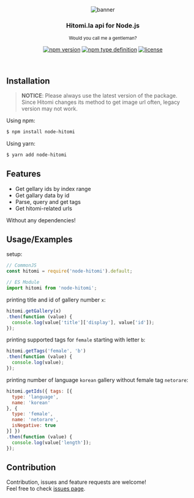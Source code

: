 <div align='center'>
  <img src='https://cdn.h2owr.xyz/images/node-hitomi/banner.png' alt='banner'/>
  <h3>Hitomi.la api for Node.js</h3>
  <sup>Would you call me a gentleman?</sup>
  
  [![npm version](https://img.shields.io/npm/v/node-hitomi?style=flat-square)](https://npmjs.org/package/node-hitomi)
  [![npm type definition](https://img.shields.io/npm/types/node-hitomi?style=flat-square)](https://npmjs.org/package/node-hitomi)
  [![license](https://img.shields.io/github/license/H2Owater425/node-hitomi?style=flat-square)](https://github.com/H2Owater425/node-hitomi/blob/main/LICENSE)
</div>

<br/>

## Installation

> **NOTICE**: Please always use the latest version of the package.<br/>Since Hitomi changes its method to get image url often, legacy version may not work.

Using npm:
```bash
$ npm install node-hitomi
```

Using yarn:
```bash
$ yarn add node-hitomi
```

## Features

- Get gellary ids by index range
- Get gallary data by id
- Parse, query and get tags
- Get hitomi-related urls

Without any dependencies!

## Usage/Examples

setup:
```javascript
// CommonJS
const hitomi = require('node-hitomi').default;

// ES Module
import hitomi from 'node-hitomi';
```

printing title and id of gallery number `x`:
```javascript
hitomi.getGallery(x)
.then(function (value) {
  console.log(value['title']['display'], value['id']);
});
```

printing supported tags for `female` starting with letter `b`:
```javascript
hitomi.getTags('female', 'b')
.then(function (value) {
  console.log(value);
});
```

printing number of language `korean` gallery without female tag `netorare`:
```javascript
hitomi.getIds({ tags: [{
  type: 'language',
  name: 'korean'
}, {
  type: 'female',
  name: 'netorare',
  isNegative: true
}] })
.then(function (value) {
  console.log(value['length']);
});
```

## Contribution

Contribution, issues and feature requests are welcome!<br/>Feel free to check [issues page](https://github.com/H2Owater425/node-hitomi/issues).